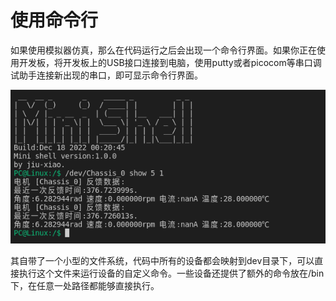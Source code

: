 # 使用命令行

如果使用模拟器仿真，那么在代码运行之后会出现一个命令行界面。如果你正在使用开发板，将开发板上的USB接口连接到电脑，使用putty或者picocom等串口调试助手连接新出现的串口，即可显示命令行界面。

![命令行](../../img/%E5%91%BD%E4%BB%A4%E8%A1%8C.png)

其自带了一个小型的文件系统，代码中所有的设备都会映射到dev目录下，可以直接执行这个文件来运行设备的自定义命令。一些设备还提供了额外的命令放在/bin下，在任意一处路径都能够直接执行。
